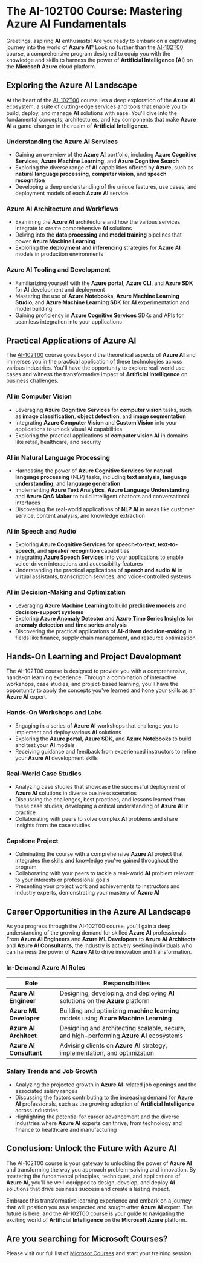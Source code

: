 # The AI-102T00 Course: Mastering Azure AI Fundamentals

Greetings, aspiring **AI** enthusiasts! Are you ready to embark on a captivating journey into the world of **Azure AI**? Look no further than the <a href="https://www.esamatic.it/corsi/az-1001-deploy-and-manage-containers-using-azure-kubernetes-service">AI-102T00</a> course, a comprehensive program designed to equip you with the knowledge and skills to harness the power of **Artificial Intelligence (AI)** on the **Microsoft Azure** cloud platform.

## Exploring the Azure AI Landscape

At the heart of the <a href="https://www.esamatic.it/corsi/az-1001-deploy-and-manage-containers-using-azure-kubernetes-service">AI-102T00</a> course lies a deep exploration of the **Azure AI** ecosystem, a suite of cutting-edge services and tools that enable you to build, deploy, and manage **AI** solutions with ease. You'll dive into the fundamental concepts, architectures, and key components that make **Azure AI** a game-changer in the realm of **Artificial Intelligence**.

### Understanding the Azure AI Services

- Gaining an overview of the **Azure AI** portfolio, including **Azure Cognitive Services**, **Azure Machine Learning**, and **Azure Cognitive Search**
- Exploring the diverse range of **AI** capabilities offered by **Azure**, such as **natural language processing**, **computer vision**, and **speech recognition**
- Developing a deep understanding of the unique features, use cases, and deployment models of each **Azure AI** service

### Azure AI Architecture and Workflows

- Examining the **Azure AI** architecture and how the various services integrate to create comprehensive **AI** solutions
- Delving into the **data processing** and **model training** pipelines that power **Azure Machine Learning**
- Exploring the **deployment** and **inferencing** strategies for **Azure AI** models in production environments

### Azure AI Tooling and Development

- Familiarizing yourself with the **Azure portal**, **Azure CLI**, and **Azure SDK** for **AI** development and deployment
- Mastering the use of **Azure Notebooks**, **Azure Machine Learning Studio**, and **Azure Machine Learning SDK** for **AI** experimentation and model building
- Gaining proficiency in **Azure Cognitive Services** SDKs and APIs for seamless integration into your applications

## Practical Applications of Azure AI

The <a href="https://www.esamatic.it/corsi/az-1001-deploy-and-manage-containers-using-azure-kubernetes-service">AI-102T00</a> course goes beyond the theoretical aspects of **Azure AI** and immerses you in the practical application of these technologies across various industries. You'll have the opportunity to explore real-world use cases and witness the transformative impact of **Artificial Intelligence** on business challenges.

### AI in Computer Vision

- Leveraging **Azure Cognitive Services** for **computer vision** tasks, such as **image classification**, **object detection**, and **image segmentation**
- Integrating **Azure Computer Vision** and **Custom Vision** into your applications to unlock visual AI capabilities
- Exploring the practical applications of **computer vision AI** in domains like retail, healthcare, and security

### AI in Natural Language Processing

- Harnessing the power of **Azure Cognitive Services** for **natural language processing** (NLP) tasks, including **text analysis**, **language understanding**, and **language generation**
- Implementing **Azure Text Analytics**, **Azure Language Understanding**, and **Azure QnA Maker** to build intelligent chatbots and conversational interfaces
- Discovering the real-world applications of **NLP AI** in areas like customer service, content analysis, and knowledge extraction

### AI in Speech and Audio

- Exploring **Azure Cognitive Services** for **speech-to-text**, **text-to-speech**, and **speaker recognition** capabilities
- Integrating **Azure Speech Services** into your applications to enable voice-driven interactions and accessibility features
- Understanding the practical applications of **speech and audio AI** in virtual assistants, transcription services, and voice-controlled systems

### AI in Decision-Making and Optimization

- Leveraging **Azure Machine Learning** to build **predictive models** and **decision-support systems**
- Exploring **Azure Anomaly Detector** and **Azure Time Series Insights** for **anomaly detection** and **time series analysis**
- Discovering the practical applications of **AI-driven decision-making** in fields like finance, supply chain management, and resource optimization

## Hands-On Learning and Project Development

The AI-102T00 course is designed to provide you with a comprehensive, hands-on learning experience. Through a combination of interactive workshops, case studies, and project-based learning, you'll have the opportunity to apply the concepts you've learned and hone your skills as an **Azure AI** expert.

### Hands-On Workshops and Labs

- Engaging in a series of **Azure AI** workshops that challenge you to implement and deploy various **AI** solutions
- Exploring the **Azure portal**, **Azure SDK**, and **Azure Notebooks** to build and test your **AI** models
- Receiving guidance and feedback from experienced instructors to refine your **Azure AI** development skills

### Real-World Case Studies

- Analyzing case studies that showcase the successful deployment of **Azure AI** solutions in diverse business scenarios
- Discussing the challenges, best practices, and lessons learned from these case studies, developing a critical understanding of **Azure AI** in practice
- Collaborating with peers to solve complex **AI** problems and share insights from the case studies

### Capstone Project

- Culminating the course with a comprehensive **Azure AI** project that integrates the skills and knowledge you've gained throughout the program
- Collaborating with your peers to tackle a real-world **AI** problem relevant to your interests or professional goals
- Presenting your project work and achievements to instructors and industry experts, demonstrating your mastery of **Azure AI**

## Career Opportunities in the Azure AI Landscape

As you progress through the AI-102T00 course, you'll gain a deep understanding of the growing demand for skilled **Azure AI** professionals. From **Azure AI Engineers** and **Azure ML Developers** to **Azure AI Architects** and **Azure AI Consultants**, the industry is actively seeking individuals who can harness the power of **Azure AI** to drive innovation and transformation.

### In-Demand Azure AI Roles

| Role | Responsibilities |
| --- | --- |
| **Azure AI Engineer** | Designing, developing, and deploying **AI** solutions on the **Azure** platform |
| **Azure ML Developer** | Building and optimizing **machine learning** models using **Azure Machine Learning** |
| **Azure AI Architect** | Designing and architecting scalable, secure, and high-performing **Azure AI** ecosystems |
| **Azure AI Consultant** | Advising clients on **Azure AI** strategy, implementation, and optimization |

### Salary Trends and Job Growth

- Analyzing the projected growth in **Azure AI**-related job openings and the associated salary ranges
- Discussing the factors contributing to the increasing demand for **Azure AI** professionals, such as the growing adoption of **Artificial Intelligence** across industries
- Highlighting the potential for career advancement and the diverse industries where **Azure AI** experts can thrive, from technology and finance to healthcare and manufacturing

## Conclusion: Unlock the Future with Azure AI

The AI-102T00 course is your gateway to unlocking the power of **Azure AI** and transforming the way you approach problem-solving and innovation. By mastering the fundamental principles, techniques, and applications of **Azure AI**, you'll be well-equipped to design, develop, and deploy **AI** solutions that drive business success and create a lasting impact.

Embrace this transformative learning experience and embark on a journey that will position you as a respected and sought-after **Azure AI** expert. The future is here, and the AI-102T00 course is your guide to navigating the exciting world of **Artificial Intelligence** on the **Microsoft Azure** platform.

## Are you searching for Microsoft Courses?
Please visit our full list of <a href="https://github.com/esamaric-srl/Microsoft-Courses">Microsot Courses</a> and start your training session.

